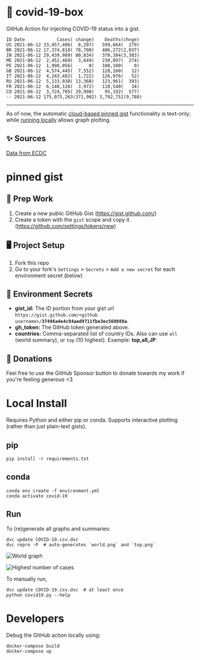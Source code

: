 # 🏥 covid-19-box

GitHub Action for injecting COVID-19 status into a gist.

```
ID Date            Cases( change)    Deaths(chnge)
US 2021-06-12 33,457,406(  8,207)   599,664(  279)
BR 2021-06-12 17,374,818( 78,700)   486,272(2,037)
IN 2021-06-12 29,439,989( 80,834)   370,384(3,303)
ME 2021-06-12  2,452,469(  3,649)   230,097(  274)
PE 2021-06-12  1,998,056(      0)   188,100(    0)
GB 2021-06-12  4,574,445(  7,552)   128,160(   12)
IT 2021-06-12  4,243,482(  1,722)   126,976(   52)
RU 2021-06-12  5,133,938( 13,360)   123,961(  393)
FR 2021-06-12  6,148,126(  3,972)   110,540(   34)
CO 2021-06-12  3,724,705( 29,998)    95,192(  577)
-- 2021-06-12 175,075,263(371,902) 3,792,751(9,780)
```

---

As of now, the automatic [cloud-based pinned gist](#pinned-gist) functionality is text-only;
while [running locally](#local-install) allows graph plotting.

## ✨ Sources

[Data from ECDC](https://www.ecdc.europa.eu/en/publications-data/download-todays-data-geographic-distribution-covid-19-cases-worldwide)

# pinned gist

## 🎒 Prep Work
1. Create a new public GitHub Gist (https://gist.github.com/)
1. Create a token with the `gist` scope and copy it. (https://github.com/settings/tokens/new)

## 🖥 Project Setup
1. Fork this repo
1. Go to your fork's `Settings` > `Secrets` > `Add a new secret` for each environment secret (below)

## 🤫 Environment Secrets
- **gist_id:** The ID portion from your gist url `https://gist.github.com/<github username>/`**`37496a4e4c84aed9711fbe3ec560888a`**.
- **gh_token:** The GitHub token generated above.
- **countries:** Comma-separated list of country IDs. Also can use `all` (world summary), or `top` (10 highest). Example: **top,all,JP**.

## 💸 Donations

Feel free to use the GitHub Sponsor button to donate towards my work if you're feeling generous <3

# Local Install

Requires Python and either pip or conda. Supports interactive plotting (rather than just plain-text gists).

## pip

```
pip install -r requirements.txt
```

## conda

```
conda env create -f environment.yml
conda activate covid-19
```

## Run

To (re)generate all graphs and summaries:

```
dvc update COVID-19.csv.dvc
dvc repro -P  # auto-generates `world.png` and `top.png`
```

![World graph](world.png)

![Highest number of cases](top.png)

To manually run,

```
dvc update COVID-19.csv.dvc  # at least once
python covid19.py --help
```

# Developers

Debug the GitHub action locally using:

```
docker-compose build
docker-compose up
```

